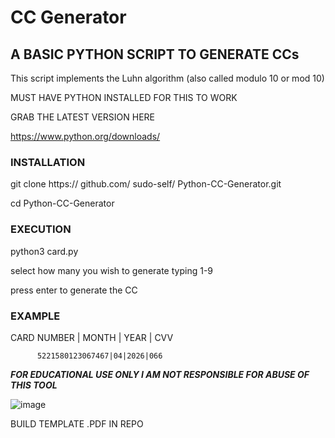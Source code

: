 # CC Generator

## A BASIC PYTHON SCRIPT TO GENERATE CCs

This script implements the Luhn algorithm (also called modulo 10 or mod 10)

MUST HAVE PYTHON INSTALLED FOR THIS TO WORK

GRAB THE LATEST VERSION HERE

https://www.python.org/downloads/

### INSTALLATION

git clone https:// github.com/ sudo-self/ Python-CC-Generator.git

cd Python-CC-Generator

### EXECUTION

python3 card.py

select how many you wish to generate typing 1-9

press enter to generate the CC

### EXAMPLE

CARD NUMBER | MONTH | YEAR | CVV

          5221580123067467|04|2026|066

*****FOR EDUCATIONAL USE ONLY I AM NOT RESPONSIBLE FOR ABUSE OF THIS TOOL*****  


![image](https://user-images.githubusercontent.com/119916323/226253980-33f4b6d2-1d71-432a-8bb3-e5bf515edd6f.png)


 
BUILD TEMPLATE .PDF IN REPO  
